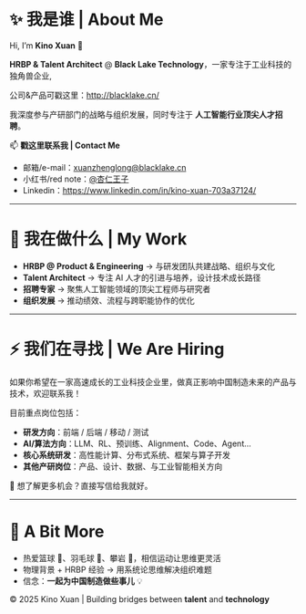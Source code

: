 # ✨ **我是谁 | About Me**  

Hi, I’m **Kino Xuan** 👋  

**HRBP & Talent Architect** @ **Black Lake Technology**，一家专注于工业科技的独角兽企业,

公司&产品可戳这里：http://blacklake.cn/

我深度参与产研部门的战略与组织发展，同时专注于 **人工智能行业顶尖人才招聘**。  

📫 **戳这里联系我 | Contact Me**  
- 邮箱/e-mail：xuanzhenglong@blacklake.cn  
- 小红书/red note：[@杏仁王子](https://www.xiaohongshu.com/)
- Linkedin：https://www.linkedin.com/in/kino-xuan-703a37124/ 

---

# 🌱 **我在做什么 | My Work**  

- **HRBP @ Product & Engineering** → 与研发团队共建战略、组织与文化  
- **Talent Architect** → 专注 AI 人才的引进与培养，设计技术成长路径  
- **招聘专家** → 聚焦人工智能领域的顶尖工程师与研究者  
- **组织发展** → 推动绩效、流程与跨职能协作的优化  

---

# ⚡ **我们在寻找 | We Are Hiring**  

如果你希望在一家高速成长的工业科技企业里，做真正影响中国制造未来的产品与技术，欢迎联系我！  

目前重点岗位包括：  
- **研发方向**：前端 / 后端 / 移动 / 测试  
- **AI/算法方向**：LLM、RL、预训练、Alignment、Code、Agent…  
- **核心系统研发**：高性能计算、分布式系统、框架与算子开发  
- **其他产研岗位**：产品、设计、数据、与工业智能相关方向  

📩 想了解更多机会？直接写信给我就好。  

---

# 🌟 **A Bit More**  

- 热爱篮球 🏀、羽毛球 🏸、攀岩 🧗，相信运动让思维更灵活  
- 物理背景 + HRBP 经验 → 用系统论思维解决组织难题  
- 信念：**一起为中国制造做些事儿** 💡  

© 2025 Kino Xuan | Building bridges between **talent** and **technology**  
